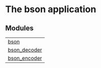 

# The bson application #


## Modules ##


<table width="100%" border="0" summary="list of modules">
<tr><td><a href="bson.md" class="module">bson</a></td></tr>
<tr><td><a href="bson_decoder.md" class="module">bson_decoder</a></td></tr>
<tr><td><a href="bson_encoder.md" class="module">bson_encoder</a></td></tr></table>

